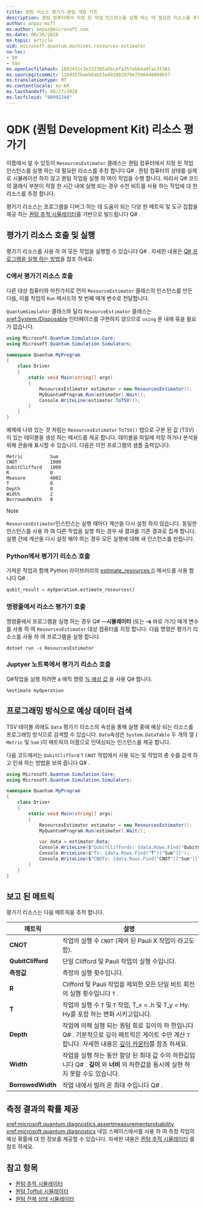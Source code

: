 ```yaml
---
title: 퀀텀 리소스 평가기-퀀텀 개발 키트
description: 퀀텀 컴퓨터에서 지정 된 작업 인스턴스를 실행 하는 데 필요한 리소스를 추정 하는 Microsoft QDK resources 평가기에 대해 알아봅니다 Q# .
author: anpaz-msft
ms.author: anpaz@microsoft.com
ms.date: 06/26/2020
ms.topic: article
uid: microsoft.quantum.machines.resources-estimator
no-loc:
- Q#
- $$v
ms.openlocfilehash: 1892431c3e332385a5bcefa357eb64a9fac3f381
ms.sourcegitcommit: 11bd357baeb6ab53a402882979e75964d0869b57
ms.translationtype: MT
ms.contentlocale: ko-KR
ms.lasthandoff: 08/27/2020
ms.locfileid: "88992244"
---
```

# <a name="quantum-development-kit-qdk-resources-estimator"></a>QDK (퀀텀 Development Kit) 리소스 평가기

이름에서 알 수 있듯이 `ResourcesEstimator` 클래스는 퀀텀 컴퓨터에서 지정 된 작업 인스턴스를 실행 하는 데 필요한 리소스를 추정 합니다 Q# . 퀀텀 컴퓨터의 상태를 실제로 시뮬레이션 하지 않고 퀀텀 작업을 실행 하 여이 작업을 수행 합니다. 따라서 Q# 코드의 클래식 부분이 적절 한 시간 내에 실행 되는 경우 수천 비트를 사용 하는 작업에 대 한 리소스를 추정 합니다.

평가기 리소스는 프로그램을 디버그 하는 데 도움이 되는 다양 한 메트릭 및 도구 집합을 제공 하는 [퀀텀 추적 시뮬레이터](xref:microsoft.quantum.machines.qc-trace-simulator.intro)를 기반으로 빌드됩니다 Q# .

## <a name="invoking-and-running-the-resources-estimator"></a>평가기 리소스 호출 및 실행

평가기 리소스를 사용 하 여 모든 작업을 실행할 수 있습니다 Q# . 자세한 내용은 [ Q# 프로그램을 실행 하는 방법](xref:microsoft.quantum.guide.host-programs)을 참조 하세요.

### <a name="invoking-the-resources-estimator-from-c"></a>C에서 평가기 리소스 호출 # 

다른 대상 컴퓨터와 마찬가지로 먼저 `ResourceEstimator` 클래스의 인스턴스를 만든 다음, 이를 작업의 `Run` 메서드의 첫 번째 매개 변수로 전달합니다.

`QuantumSimulator` 클래스와 달리 `ResourceEstimator` 클래스는 <xref:System.IDisposable> 인터페이스를 구현하지 않으므로 `using` 문 내에 묶을 필요가 없습니다.

```csharp
using Microsoft.Quantum.Simulation.Core;
using Microsoft.Quantum.Simulation.Simulators;

namespace Quantum.MyProgram
{
    class Driver
    {
        static void Main(string[] args)
        {
            ResourcesEstimator estimator = new ResourcesEstimator();
            MyQuantumProgram.Run(estimator).Wait();
            Console.WriteLine(estimator.ToTSV());
        }
    }
}
```

예제에 나와 있는 것 처럼는 `ResourcesEstimator` `ToTSV()` 탭으로 구분 된 값 (TSV)이 있는 테이블을 생성 하는 메서드를 제공 합니다. 테이블을 파일에 저장 하거나 분석을 위해 콘솔에 표시할 수 있습니다. 다음은 이전 프로그램의 샘플 출력입니다.

```output
Metric          Sum
CNOT            1000
QubitClifford   1000
R               0
Measure         4002
T               0
Depth           0
Width           2
BorrowedWidth   0
```

> [!NOTE]
> `ResourcesEstimator`인스턴스는 실행 때마다 계산을 다시 설정 하지 않습니다. 동일한 인스턴스를 사용 하 여 다른 작업을 실행 하는 경우 새 결과를 기존 결과로 집계 합니다. 실행 간에 계산을 다시 설정 해야 하는 경우 모든 실행에 대해 새 인스턴스를 만듭니다.

### <a name="invoking-the-resources-estimator-from-python"></a>Python에서 평가기 리소스 호출

가져온 작업과 함께 Python 라이브러리의 [estimate_resources ()](https://docs.microsoft.com/python/qsharp-core/qsharp.loader.qsharpcallable) 메서드를 사용 합니다 Q# .

```python
qubit_result = myOperation.estimate_resources()
```

### <a name="invoking-the-resources-estimator-from-the-command-line"></a>명령줄에서 리소스 평가기 호출

명령줄에서 프로그램을 실행 하는 경우 Q# **--시뮬레이터** (또는 **-s** 바로 가기) 매개 변수를 사용 하 여 `ResourcesEstimator` 대상 컴퓨터를 지정 합니다. 다음 명령은 평가기 리소스를 사용 하 여 프로그램을 실행 합니다. 

```dotnetcli
dotnet run -s ResourcesEstimator
```

### <a name="invoking-the-resources-estimator-from-juptyer-notebooks"></a>Juptyer 노트북에서 평가기 리소스 호출

Q#작업을 실행 하려면 a 매직 명령 [% 예상 값](xref:microsoft.quantum.iqsharp.magic-ref.simulate) 을 사용 Q# 합니다.

```
%estimate myOperation
```

## <a name="programmatically-retrieving-the-estimated-data"></a>프로그래밍 방식으로 예상 데이터 검색

TSV 테이블 외에도 `Data` 평가기 리소스의 속성을 통해 실행 중에 예상 되는 리소스를 프로그래밍 방식으로 검색할 수 있습니다. `Data`속성은 `System.DataTable` 두 개의 열 ( `Metric` 및 `Sum` )이 메트릭의 이름으로 인덱싱되는 인스턴스를 제공 합니다.

다음 코드에서는 `QubitClifford` `T` `CNOT` 작업에서 사용 되는 및 작업의 총 수를 검색 하 고 인쇄 하는 방법을 보여 줍니다 Q# .

```csharp
using Microsoft.Quantum.Simulation.Core;
using Microsoft.Quantum.Simulation.Simulators;

namespace Quantum.MyProgram
{
    class Driver
    {
        static void Main(string[] args)
        {
            ResourcesEstimator estimator = new ResourcesEstimator();
            MyQuantumProgram.Run(estimator).Wait();

            var data = estimator.Data;
            Console.WriteLine($"QubitCliffords: {data.Rows.Find("QubitClifford")["Sum"]}");
            Console.WriteLine($"Ts: {data.Rows.Find("T")["Sum"]}");
            Console.WriteLine($"CNOTs: {data.Rows.Find("CNOT")["Sum"]}");
        }
    }
}
```

## <a name="metrics-reported"></a>보고 된 메트릭

평가기 리소스는 다음 메트릭을 추적 합니다.

|메트릭|설명|
|----|----|
|__CNOT__    |작업의 실행 수 `CNOT` (제어 된 Pauli X 작업이 라고도 함).|
|__QubitClifford__ |단일 Clifford 및 Pauli 작업의 실행 수입니다.|
|__측정값__    |측정의 실행 횟수입니다.  |
|__R__    |Clifford 및 Pauli 작업을 제외한 모든 단일 비트 회전의 실행 횟수입니다 `T` .  |
|__T__    |작업의 실행 수 `T` 및 `T` 작업, T_x = .h 및 T_y = Hy. Hy를 포함 하는 변화 시키고입니다.  |
|__Depth__|작업에 의해 실행 되는 퀀텀 회로 깊이의 하 한입니다 Q# . 기본적으로 깊이 메트릭은 게이트 수만 계산 `T` 합니다. 자세한 내용은 [깊이 카운터](xref:microsoft.quantum.machines.qc-trace-simulator.depth-counter)를 참조 하세요.   |
|__Width__    |작업을 실행 하는 동안 할당 된 최대 값 수의 하한값입니다 Q# . __깊이__ 와 __너비__ 의 하한값을 동시에 실현 하지 못할 수도 있습니다.  |
|__BorrowedWidth__    |작업 내에서 빌려 온 최대 수입니다 Q# .  |

## <a name="providing-the-probability-of-measurement-outcomes"></a>측정 결과의 확률 제공

<xref:microsoft.quantum.diagnostics.assertmeasurementprobability> <xref:microsoft.quantum.diagnostics> 네임 스페이스에서를 사용 하 여 측정 작업의 예상 확률에 대 한 정보를 제공할 수 있습니다. 자세한 내용은 [퀀텀 추적 시뮬레이터](xref:microsoft.quantum.machines.qc-trace-simulator.intro) 를 참조 하세요.

## <a name="see-also"></a>참고 항목

- [퀀텀 추적 시뮬레이터](xref:microsoft.quantum.machines.qc-trace-simulator.intro)
- [퀀텀 Toffoli 시뮬레이터](xref:microsoft.quantum.machines.toffoli-simulator)
- [퀀텀 전체 상태 시뮬레이터](xref:microsoft.quantum.machines.full-state-simulator) 